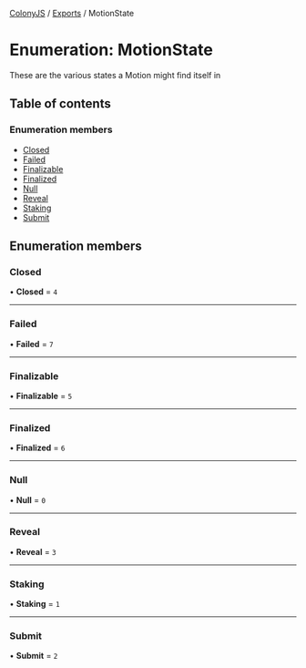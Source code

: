 [ColonyJS](../README.md) / [Exports](../modules.md) / MotionState

# Enumeration: MotionState

These are the various states a Motion might find itself in

## Table of contents

### Enumeration members

- [Closed](MotionState.md#closed)
- [Failed](MotionState.md#failed)
- [Finalizable](MotionState.md#finalizable)
- [Finalized](MotionState.md#finalized)
- [Null](MotionState.md#null)
- [Reveal](MotionState.md#reveal)
- [Staking](MotionState.md#staking)
- [Submit](MotionState.md#submit)

## Enumeration members

### Closed

• **Closed** = `4`

___

### Failed

• **Failed** = `7`

___

### Finalizable

• **Finalizable** = `5`

___

### Finalized

• **Finalized** = `6`

___

### Null

• **Null** = `0`

___

### Reveal

• **Reveal** = `3`

___

### Staking

• **Staking** = `1`

___

### Submit

• **Submit** = `2`
